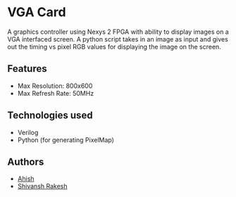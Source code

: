 # VGA Card
A graphics controller using Nexys 2 FPGA with ability to display images on a VGA interfaced screen. A python script takes in an image as input and gives out the timing vs pixel RGB values for displaying the image on the screen.

## Features
* Max Resolution: 800x600
* Max Refresh Rate: 50MHz

## Technologies used
* Verilog
* Python (for generating PixelMap)

## Authors
* [Ahish](https://github.com/Ahish9009)
* [Shivansh Rakesh](https://github.com/ShivanshRakesh)
